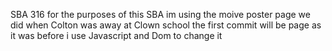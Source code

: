 SBA 316
for the purposes of this SBA im using the moive poster page we did when Colton was away at Clown school the first commit will be page as it was before i use Javascript and Dom to change it
